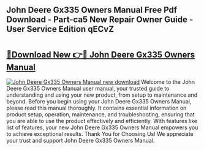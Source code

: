 ## John Deere Gx335 Owners Manual Free Pdf Download - Part-ca5 New Repair Owner Guide - User Service Edition qECvZ

# <h2><a href="http://bc93184.oget.top/?id=John+Deere+Gx335+Owners+Manual">🔗Download New 👉🔴 John Deere Gx335 Owners Manual</a></h2>

[![John Deere Gx335 Owners Manual new download](https://i.imgur.com/5g1atiW.png)](http://bc93184.oget.top/?id=John+Deere+Gx335+Owners+Manual)
Welcome to the John Deere Gx335 Owners Manual user manual, your trusted guide to understanding and using your new product, from setup to maintenance and beyond. Before you begin using your John Deere Gx335 Owners Manual, please read this manual thoroughly. It contains essential information on product setup, operation, maintenance, and troubleshooting, ensuring that you are able to use the product effectively and efficiently. With features like list of features, your new John Deere Gx335 Owners Manual empowers you to achieve exceptional results. Thank You for Choosing Us! We appreciate your trust and support John Deere Gx335 Owners Manual.
